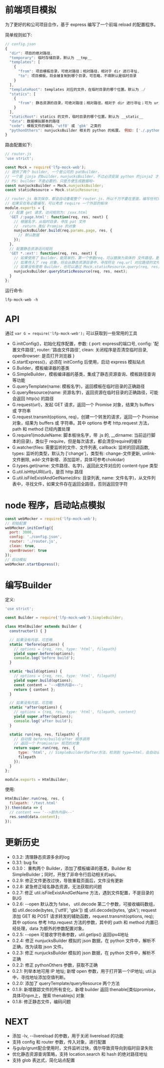 # 前端项目模拟

为了更好的和公司项目合作，基于 express 编写了一个前端 reload 的配置程序。

简单规则如下:
``` javascript
// config.json
{
  "dir": 项目的绝对路径,
  "temporary": 临时存储目录，默认为 __tmp__
  "templates": [
    {
      "from": 项目模板目录，可绝对路径；相对路径，相对于 dir 进行寻址,
      "to": 项目模板，将会被复制到哪个目录，可忽略，不填默认是临时目录
    }
  ],
  "templateRoot": templates 对应的文件，在临时目录的哪个位置。默认为 ./
  "statics": [
    {
      "from": 静态资源的目录，可绝对路径；相对路径，相对于 dir 进行寻址；可为 uri 域名
    }
  ],
  "staticRoot": statics 的文件，临时目录的哪个位置。默认为 __static__
  "data": 数据模拟脚本的路径
  "code": 模板文件的编码，'utf8' 或 'gbk' 之类的
  "pythonOthers": nunjucksBuilder 相关的 python 的拓展， 例如: ['./.python/filter.py']，强制给文件注入全局变量 data[当前渲染数据], evn[当前jinja2的环境变量]
}
```

路由配置如下:
``` javascript
// router.js
'use strict';

const Mock = require('lfp-mock-web');
// 提供了两个 builder, 一个是公司的 patBuilder，
// 一个是 jinja 的builder，nunjucksBuilder，不过必须安装 python 的jinja2 才能使用呢~: Mock.nunjucksBuilder.build('index.html', res, {}); 编译临时目录的 index.html 模板
// PS: builder 不是必要的，只是方便生成数据啦~
const nunjucksBuilder = Mock.nunjucksBuilder;
const staticResource = Mock.staticResource;

// router.js 每次保存，都会自动重载整个 router.js，所以千万不要在里面，编写任何文件、现成监听的代码。
// 如果实在有必要编写，可以考虑 require 一个外部的板块
module.exports = {
  // 配置 get 请求，访问规则为: /xxx.html
  'GET /:page.html': function(req, res, next) {
    // 根据名字，从临时目录，寻找 pat 文件
    //  return 类似 Promise 的对象
    nunjucksBuilder.build(req.params.page, res, {
      // 默认数据
    });
  },
  // 配置静态资源访问规则
  'GET *.:ext': function(req, res, next) {
    // 如果使用了 Builder，能简单的，第一个参数req，可以替换为具体的 文件路径，更容易进行访问定制
    // 如果传入了 req 对象，将会从静态资源目录中，寻找符合 req.url 对应路径的文件资源
    // 如果没有使用 Builder，也可以通过 Mock.staticResource.query(req, res); 代替，但是此方法不会根据文件类似，决定是否执行 next 函数
    nunjucksBuilder.queryStaticResource(req, res, next);
  }
};
```

运行命令:
```
lfp-mock-web -h
```

# API

通过 ``` var G = require('lfp-mock-web'); ``` 可以获取到一些常用的工具

  - G.initConfig()，初始化程序配置，参数: { port: express的端口号, config: '配置文件路径', router: '路由文件路径', clean: 关闭程序是否清空临时目录, openBrowser: 是否打开浏览器 }
  - G.startExpress()，必须在 initConfig 后使用，启动 express 模拟站点
  - G.Builder，模板编译器的基类
  - G.SimpleBuilder，模板编译器的基类，集成了静态资源查询、模板路径查询等功能
  - G.queryTemplate(name: 模板名字)，返回模板在临时目录的正确路径
  - G.queryResource(name: 资源名字)，返回资源在临时目录的正确路径，可能会返回 http(s) 的路径
  - G.request(url)，发起 GET 请求，返回一个 Promise 对象，结果为 buffers 或 字符串
  - G.request.transmit(options, req)，创建一个转发的请求，返回一个 Promise 对象，结果为 buffers 或 字符串。其中 options 参考 http.request 方法，path 和 method 已经内置处理
  - G.require1(moduleName: 脚本板块名字，带 .js 的, \_\_dirname: 当前运行脚本的目录)，类似于 require，但是每次请求，都会清空require的缓存
  - G.watcher(files: 需要监听的文件、文件列表, callback: 监听的回调函数, types: 监听的类型，默认为 ['change']，类型有: change-文件更新, unlink-文件删除, add-文件新增、添加监听，具体可参考chokidar)
  - G.types.get(name: 文件路径、名字)，返回此文件对应的 content-type 类型
  - G.util.isHttpURI(url)，是否 http 路径
  - G.util.isFileExistAndGetName(dirs: 目录列表, name: 文件名字)，从文件列表中，寻找文件，如果文件存在返回全路径，否则返回空字符

# node 程序，启动站点模拟

``` javascript
const webMocker = require('lfp-mock-web');
// 初始配置
webMocker.initConfig({
  port: 3000,
  config: './config.json',
  router: './router.js',
  clean: true,
  openBrowser: true
});
// 启动模拟
webMocker.startExpress();
```

# 编写Builder

定义:
``` javascript
'use strict';

const Builder = require('lfp-mock-web').SimpleBuilder;

class HtmlBuilder extends Builder {
  constructor() { }

  // 如果没有内容，可忽略
  static *before(options) {
    // options = {req, res, type: 'html', filepath}
    yield super.before(options);
    console.log('before build');
  }

  static *build(options) {
    // options = {req, res, type: 'html', filepath}
    yield super.build(options);
    const content = '-->额外内容<--';
    return { content };
  }

  // 如果没有内容，可忽略
  static *after(options) {
    // options = {req, res, type: 'html', filepath, content}
    yield super.after(options);
    console.log('after build');
  }

  static run(req, res, filepath) {
    // 自动按 before/build/after 顺序调用
    // 返回一个 Promise/a+ 规范的对象
    return super.run(req, res, {
      type: 'html', // SimpleBuilder的after方法，检测到 type=html，会自动设置 res.set('content-type', 'html/text');
      filepath
    });
  }
};

module.exports = HtmlBuilder;
```

使用:
``` javascript
HtmlBuilder.run(req, res, {
  filepath: '/test.html'
}).then(data => {
  // content === '-->额外内容<--'
  res.send(data.content);
});
```


# 更新历史

  * 0.3.2:
    清理静态资源多余的log
  * 0.3.1:
    bug fix
  * 0.3.0：
    重构两个 Builder，添加了模板编译的基类，Builder 和 SimpleBuilder；同时，开放了非命令行启动相关的api。
  * 0.2.9:
    修正文件更改过快，导致重载页面后，文件没有更新
  * 0.2.8:
    紧急修正域名静态资源，无法获取的问题
  * 0.2.7:
    修正 util.isFileExistAndGetName 方法，遇到文件配置，不是目录的BUG
  * 0.2.6:
    --open 默认改为 false， util.decode 第二个参数，可接收编码数组，如 util.decode(bytes, ['utf8', 'gbk']) 或 util.decode(bytes, 'gbk');
    request 添加 GET 和 POST 请求转发的辅助函数，request.transmit(options, req); 其中 options 参考 http.request 方法的参数，其中的 path 和 method 内置已经处理，data 为额外的参数配置对象。
  * 0.2.5:
    --open 可接收字符串参数，util.getIps() 返回ipv4地址
  * 0.2.4:
    修正 nunjucksBuilder 模拟的 json 数据，在 python 文件中，解析不正确，改为读取 json 文件。
  * 0.2.3:
    修正 nunjucksBuilder 模拟的 json 数据，在 python 文件中，解析不正确
  * 0.2.2:
    修正 pythonOthers 参数，获取不正确
  * 0.2.1:
    列举本地可用 IP 地址; 新增 open 参数，用于打开第一个IP地址; util.js 中，寻找地址添加空值判断。
  * 0.2.0:
    添加了 queryTemplate/queryResource 两个方法
  * 0.1.9:
    新增跟踪文件的所有变化，新增 builder 返回 thenable[类似promise，具体可npm上，搜索 thenablejs] 对象
  * 0.1.8:
    修正静态文件，编码问题

# NEXT
  * 添加 -lv, --livereload 的参数，用于关闭 livereload 的功能
  * 支持 config 和 router 参数，传入对象，进行配置
  * 与gulp/grunt配合使用时，文件监听过快，偶尔导致资导向到临时目录失败
  * 优化静态资源查询策略，支持 location.search 和 hash 的绝对路径地址
  * 支持 glob 表达式，简化站点配置
